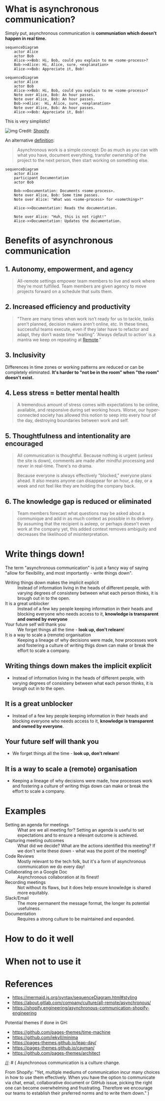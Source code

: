 # What is asynchronous communication?

Simply put, asynchronous communication is **communiation which doesn't happen in real time.**

```mermaid
sequenceDiagram
    actor Alice
    actor Bob
    Alice->>Bob: Hi, Bob, could you explain to me <some-process>?
    Bob->>Alice: Hi, Alice, sure, <explanation>
    Alice->>Bob: Appreciate it, Bob!
```

```mermaid
sequenceDiagram
    actor Alice
    actor Bob
    Alice->>Bob: Hi, Bob, could you explain to me <some-process>?
    Note over Alice, Bob: An hour passes.
    Note over Alice, Bob: An hour passes.
    Bob->>Alice:  Hi, Alice, sure, <explanation>
    Note over Alice, Bob: An hour passes.
    Alice->>Bob: Appreciate it, Bob!
```

This is very simplistic!

![img](https://cdn.shopify.com/s/files/1/0779/4361/files/Ayschnronous_Communication_James_Stanier.png?format=webp&v=1652986250)
Credit: [Shopify](https://shopify.engineering/asynchronous-communication-shopify-engineering)

An alternative [definition](https://remote.com/blog/elements-sustainable-remote-work-culture):
> Asynchronous work is a simple concept: Do as much as you can with what you have, document everything, transfer ownership of the project to the next person, then start working on something else.

```mermaid
sequenceDiagram
    actor Alice
    participant Documentation
    actor Bob
    
    Bob->>Documentation: Documents <some-process>.
    Note over Alice, Bob: Some time passes.
    Note over Alice: "What was <some-process> for <something>?"
    
    Alice->>Documentation: Reads the documentation.
    
    Note over Alice: "Huh, this is not right!"
    Alice->>Documentation: Updates the documentation.
```

# Benefits of asynchronous communication

[//]: # (Most of what I'll say here is taken from GitLab's guide to asynchronous communication in GitLab's open employee handbook. It is the best guide I have seen for asynchronous communication, both in terms of depth and breadth of the topic. I have referenced it in the References section below.)

## 1. Autonomy, empowerment, and agency

> All-remote settings empower team members to live and work where they're most fulfilled. Team members are given agency to move projects forward on a schedule that suits them.

[//]: # (If someone is traveling to a new time zone each month, or chooses to spend a beautiful afternoon with family, that's their prerogative. To further optimize this approach, consider adding a "no ask, must tell" time off policy, which means team members do not need to ask permission to step away from work. )

[//]: # (Increasingly, operating asynchronously is necessary even in colocated companies which have team members on various floors or offices, especially when multiple time zones are involved. )

## 2. Increased efficiency and productivity

> "There are many times when work isn’t ready for us to tackle, tasks aren’t planned, decision makers aren’t online, etc. In these times, successful teams execute, even if they later have to refactor and adapt, they don’t waste time “waiting”.
'Always default to action' is a mantra we keep on repeating at [Remote](https://remote.com/)."

## 3. Inclusivity
Differences in time zones or working patterns are reduced or can be completely eliminated. **It's harder to "not be in the room" when "the room" doesn't exist.**

[//]: # (One of the biggest benefits of asynchronous work is that it completely removes the hurdle of time zones.)

[//]: # (Business happens around the clock, in all time zones, in perpetuity. Attempting to shoehorn communications into a single time zone's predefined set of hours is dysfunctional.)

## 4. Less stress = better mental health
> A tremendous amount of stress comes with expectations to be online, available, and responsive during set working hours. Worse, our hyper-connected society has allowed this notion to seep into every hour of the day, destroying boundaries between work and self.

[//]: # (An asynchronous mindset enables everyone to take a step back and assume that whatever we're doing is done with no one else online. It removes the burden of an endless string of messages you must respond to immediately. We all have a little more breathing room to do deep work that requires long periods of uninterrupted time.)

## 5. Thoughtfulness and intentionality are encouraged
[//]: # (Here are some quotes from Sahil Lavingia, founder/CEO at.)

> All communication is thoughtful. Because nothing is urgent (unless the site is down), comments are made after mindful processing and never in real-time. There's no drama.

> Because everyone is always effectively "blocked," everyone plans ahead. It also means anyone can disappear for an hour, a day, or a week and not feel like they are holding the company back. 

## 6. The knowledge gap is reduced or eliminated
[//]: # (Low context culture)

> Team members forecast what questions may be asked about a communique and add in as much context as possible in its delivery. 
By assuming that the recipient is asleep, or perhaps doesn't even work at the company yet, this added context removes ambiguity and decreases the likelihood of misinterpretation.

[//]: # (This may feel inefficient, as crafting a message may take longer to compose and edit. However, the long-term benefits are remarkable. Decisions are documented over years, making them easier to be discovered and referenced. New people are enabled to self-learn. )

[//]: # (Synchronous organizations often make decisions in a series of meetings, documenting little to nothing along the way, such that those who come into the process mid-stream are constantly wasting cycles on fact-finding missions. Plus, those hired after a significant decision is made cannot understand the context of something that was changed before their arrival, creating cavernous knowledge gaps that eat away at a company's efficiency.)

# Write things down!

[//]: # (A theme has run through all of the benefits I listed above - writing things down. There are 3 key takeaways I want people to get out of this presentation. The first one is: write things down!)

The term "asynchronous communication" is just a fancy way of saying "allow for flexibility, and most importantly - write things down".

[//]: # (In a lazy rehashing of the benefits above, let me geek out a bit when it comes to writing things down.)

<dl>
<dt>Writing things down makes the implicit explicit</dt>
<dd>Instead of information living in the heads of different people, with varying degrees of consisteny between what each person thinks, it is brough out in to the open.</dd>
<dt>It is a great unblocker</dt>
<dd>Instead of a few key people keeping information in their heads and blocking everyone who needs access to it, <b>knowledge is transparent and owned by everyone</b></dd>
<dt>Your future self will thank you</dt>
<dd>We forget things all the time - <b>look up, don't relearn</b>!</dd>
<dt>It is a way to scale a (remote) organisation</dt>
<dd>Keeping a lineage of why decisions were made, how processes work and fostering a culture of writing thigs down can make or break the effort to scale a company.</dd>
</dl>

## Writing things down makes the implicit explicit
* Instead of information living in the heads of different people, with varying degrees of consisteny between what each person thinks, it is brough out in to the open.

<!-- If what you write down is the truth and it is agreed by all parties - great, you've got documentation now for future reference. If it is wrong - even better - you found out earlier and can address any concerns ahead of time. Tanya Reilly, a Senior Principal Engineer from Squarespace says that "being wrong is better than being ambiguous" - and she is spot on!  -->

## It is a great unblocker
* Instead of a few key people keeping information in their heads and blocking everyone who needs access to it, **knowledge is transparent and owned by everyone**.

## Your future self will thank you
<!-- We tend to overestimaate the length of time information will stay in our heads. In reality, we forget things all the time.  -->

* We forget things all the time - **look up, don't relearn**!

## It is a way to scale a (remote) organisation
* Keeping a lineage of why decisions were made, how processes work and fostering a culture of writing thigs down can make or break the effort to scale a company.

<!-- When a company is small, information tends to be distributed orally and a lot of it is in the heads of individual people. As a  company scales, and there is an explosion of new teams and new domains to be explored, a lot of knowledge gets lost. -->

<!-- A culture of writing things down can help with this. As companies scale, people will come and go. By utilizing asynchronous communication, an organization is able to retain knowledge throughout these natural cycles. -->

# Examples

<dl>
<dt>Setting an agenda for meetings</dt>
<dd>What are we all meeting for? Setting an agenda is useful to set expectations and to ensure a relevant outcome is achieved.</dd>
<dt>Capturing meeting outcomes</dt>
<dd>What did we decide? What are the actions identified this meeting? If we don't write these down - what was the point of the meeting?</dd>
<dt>Code Reviews</dt>
<dd>Mostly relevant to the tech folk, but it's a form of asynchronous communication we do every day!</dd>
<dt>Collaborating on a Google Doc</dt>
<dd>Asynchronous collaboration at its finest!</dd>
<dt>Recording meetings</dt>
<dd>Not without its flaws, but it does help ensure knowledge is shared more equitably.</dd>
<dt>Slack/Email</dt>
<dd>The more permanent the message format, the longer its potential usefulness.</dd>
<dt>Documentation</dt>
<dd>Requires a strong culture to be maintained and expanded.</dd>
</dl>

# How to do it well

# When not to use it

# References
* https://mermaid.js.org/syntax/sequenceDiagram.html#styling
* https://about.gitlab.com/company/culture/all-remote/asynchronous/
* https://shopify.engineering/asynchronous-communication-shopify-engineering 

Potential themes if done in GH:
* https://github.com/pages-themes/time-machine
* https://github.com/jekyll/minima
* https://pages-themes.github.io/leap-day/
* https://pages-themes.github.io/cayman/
* https://github.com/pages-themes/architect 

[//]: # (
Asynchronous communication is a culture change. 

From Shopify: "Yet, multiple mediums of communication incur many choices in how to use them effectively. When you have the option to communicate via chat, email, collaborative document or GitHub issue, picking the right one can become overwhelming and frustrating. Therefore we encourage our teams to establish their preferred norms and to write them down."
)
